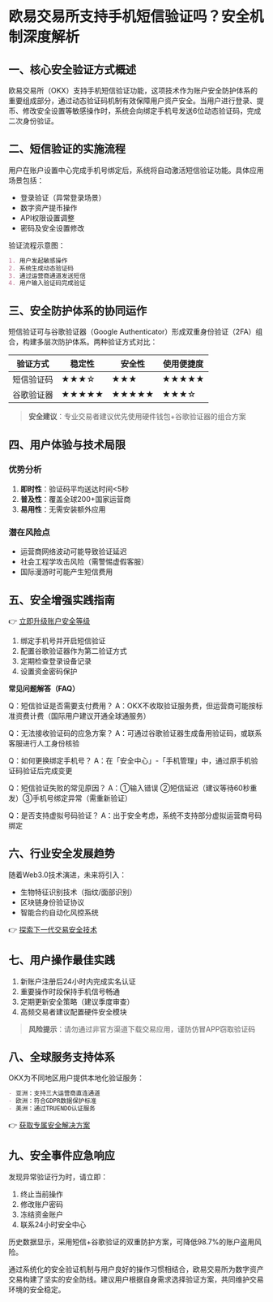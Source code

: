 # 欧易交易所支持手机短信验证吗？安全机制深度解析

## 一、核心安全验证方式概述
欧易交易所（OKX）支持手机短信验证功能，这项技术作为账户安全防护体系的重要组成部分，通过动态验证码机制有效保障用户资产安全。当用户进行登录、提币、修改安全设置等敏感操作时，系统会向绑定手机号发送6位动态验证码，完成二次身份验证。

## 二、短信验证的实施流程
用户在账户设置中心完成手机号绑定后，系统将自动激活短信验证功能。具体应用场景包括：
- 登录验证（异常登录场景）
- 数字资产提币操作
- API权限设置调整
- 密码及安全设置修改

验证流程示意图：
```markdown
1. 用户发起敏感操作
2. 系统生成动态验证码
3. 通过运营商通道发送短信
4. 用户输入验证码完成验证
```

## 三、安全防护体系的协同运作
短信验证可与谷歌验证器（Google Authenticator）形成双重身份验证（2FA）组合，构建多层次防护体系。两种验证方式对比：

| 验证方式     | 稳定性 | 安全性 | 使用便捷度 |
|--------------|--------|--------|------------|
| 短信验证码   | ★★★☆   | ★★★    | ★★★★★      |
| 谷歌验证器   | ★★★★★  | ★★★★★  | ★★★☆       |

> **安全建议**：专业交易者建议优先使用硬件钱包+谷歌验证器的组合方案

## 四、用户体验与技术局限
### 优势分析
1. **即时性**：验证码平均送达时间<5秒
2. **普及性**：覆盖全球200+国家运营商
3. **易用性**：无需安装额外应用

### 潜在风险点
- 运营商网络波动可能导致验证延迟
- 社会工程学攻击风险（需警惕虚假客服）
- 国际漫游时可能产生短信费用

## 五、安全增强实践指南
👉 [立即升级账户安全等级](https://bit.ly/okx_welcome)
1. 绑定手机号并开启短信验证
2. 配置谷歌验证器作为第二验证方式
3. 定期检查登录设备记录
4. 设置资金密码保护

**常见问题解答（FAQ）**

Q：短信验证是否需要支付费用？
A：OKX不收取验证服务费，但运营商可能按标准资费计费（国际用户建议开通全球通服务）

Q：无法接收验证码的应急方案？
A：可通过谷歌验证器生成备用验证码，或联系客服进行人工身份核验

Q：如何更换绑定手机号？
A：在「安全中心」-「手机管理」中，通过原手机验证码验证后完成变更

Q：短信验证失败的常见原因？
A：①输入错误 ②短信延迟（建议等待60秒重发）③手机号绑定异常（需重新验证）

Q：是否支持虚拟号码验证？
A：出于安全考虑，系统不支持部分虚拟运营商号码绑定

## 六、行业安全发展趋势
随着Web3.0技术演进，未来将引入：
- 生物特征识别技术（指纹/面部识别）
- 区块链身份验证协议
- 智能合约自动化风控系统

👉 [探索下一代交易安全技术](https://bit.ly/okx_welcome)

## 七、用户操作最佳实践
1. 新账户注册后24小时内完成实名认证
2. 重要操作时段保持手机信号畅通
3. 定期更新安全策略（建议季度审查）
4. 高频交易者建议配置硬件安全模块

> **风险提示**：请勿通过非官方渠道下载交易应用，谨防仿冒APP窃取验证码

## 八、全球服务支持体系
OKX为不同地区用户提供本地化验证服务：
```markdown
- 亚洲：支持三大运营商直连通道
- 欧洲：符合GDPR数据保护标准
- 美洲：通过TRUENDO认证服务
```

👉 [获取专属安全解决方案](https://bit.ly/okx_welcome)

## 九、安全事件应急响应
发现异常验证行为时，请立即：
1. 终止当前操作
2. 修改账户密码
3. 冻结资金账户
4. 联系24小时安全中心

历史数据显示，采用短信+谷歌验证的双重防护方案，可降低98.7%的账户盗用风险。

通过系统化的安全验证机制与用户良好的操作习惯相结合，欧易交易所为数字资产交易构建了坚实的安全防线。建议用户根据自身需求选择验证方案，共同维护交易环境的安全稳定。